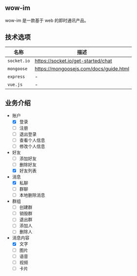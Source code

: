 ## wow-im

wow-im 是一款基于 web 的即时通讯产品。

## 技术选项

| 名称        | 描述                                   |
| ----------- | -------------------------------------- |
| `socket.io` | https://socket.io/get-started/chat     |
| `mongoose`  | https://mongoosejs.com/docs/guide.html |
| `express`   | -                                      |
| `vue.js`    | -                                      |

## 业务介绍

- 账户
  - [x] 登录
  - [ ] 注册
  - [ ] 退出登录
  - [ ] 查看个人信息
  - [ ] 修改个人信息
- 好友
  - [ ] 添加好友
  - [ ] 删除好友
  - [x] 好友列表
- 消息
  - [x] 私聊
  - [ ] 群聊
  - [ ] 本地删除消息
- 群组
  - [ ] 创建群
  - [ ] 销毁群
  - [ ] 退出群
  - [ ] 添加人
  - [ ] 删除人
- 消息内容
  - [x] 文字
  - [ ] 图片
  - [ ] 语音
  - [ ] 视频
  - [ ] 卡片